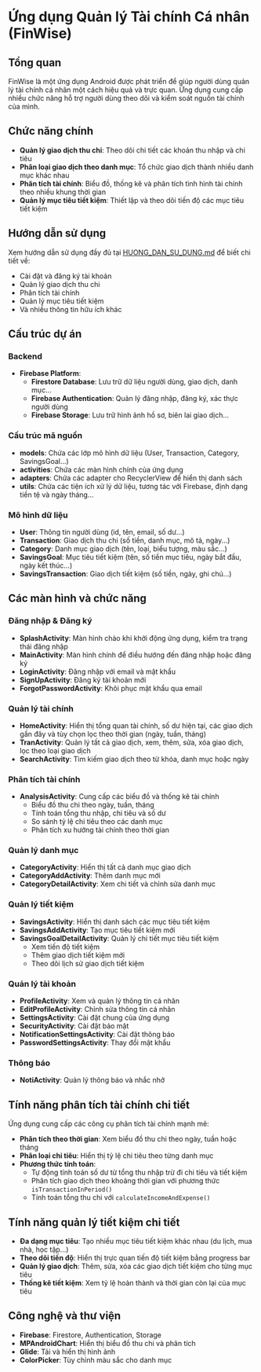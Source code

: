 # Ứng dụng Quản lý Tài chính Cá nhân (FinWise)

## Tổng quan
FinWise là một ứng dụng Android được phát triển để giúp người dùng quản lý tài chính cá nhân một cách hiệu quả và trực quan. Ứng dụng cung cấp nhiều chức năng hỗ trợ người dùng theo dõi và kiểm soát nguồn tài chính của mình.

## Chức năng chính
- **Quản lý giao dịch thu chi**: Theo dõi chi tiết các khoản thu nhập và chi tiêu
- **Phân loại giao dịch theo danh mục**: Tổ chức giao dịch thành nhiều danh mục khác nhau
- **Phân tích tài chính**: Biểu đồ, thống kê và phân tích tình hình tài chính theo nhiều khung thời gian
- **Quản lý mục tiêu tiết kiệm**: Thiết lập và theo dõi tiến độ các mục tiêu tiết kiệm

## Hướng dẫn sử dụng
Xem hướng dẫn sử dụng đầy đủ tại [HUONG_DAN_SU_DUNG.md](./HUONG_DAN_SU_DUNG.md) để biết chi tiết về:
- Cài đặt và đăng ký tài khoản
- Quản lý giao dịch thu chi
- Phân tích tài chính
- Quản lý mục tiêu tiết kiệm
- Và nhiều thông tin hữu ích khác

## Cấu trúc dự án

### Backend
- **Firebase Platform**:
  - **Firestore Database**: Lưu trữ dữ liệu người dùng, giao dịch, danh mục...
  - **Firebase Authentication**: Quản lý đăng nhập, đăng ký, xác thực người dùng
  - **Firebase Storage**: Lưu trữ hình ảnh hồ sơ, biên lai giao dịch...

### Cấu trúc mã nguồn
- **models**: Chứa các lớp mô hình dữ liệu (User, Transaction, Category, SavingsGoal...)
- **activities**: Chứa các màn hình chính của ứng dụng
- **adapters**: Chứa các adapter cho RecyclerView để hiển thị danh sách
- **utils**: Chứa các tiện ích xử lý dữ liệu, tương tác với Firebase, định dạng tiền tệ và ngày tháng...

### Mô hình dữ liệu
- **User**: Thông tin người dùng (id, tên, email, số dư...)
- **Transaction**: Giao dịch thu chi (số tiền, danh mục, mô tả, ngày...)
- **Category**: Danh mục giao dịch (tên, loại, biểu tượng, màu sắc...)
- **SavingsGoal**: Mục tiêu tiết kiệm (tên, số tiền mục tiêu, ngày bắt đầu, ngày kết thúc...)
- **SavingsTransaction**: Giao dịch tiết kiệm (số tiền, ngày, ghi chú...)

## Các màn hình và chức năng

### Đăng nhập & Đăng ký
- **SplashActivity**: Màn hình chào khi khởi động ứng dụng, kiểm tra trạng thái đăng nhập
- **MainActivity**: Màn hình chính để điều hướng đến đăng nhập hoặc đăng ký
- **LoginActivity**: Đăng nhập với email và mật khẩu
- **SignUpActivity**: Đăng ký tài khoản mới
- **ForgotPasswordActivity**: Khôi phục mật khẩu qua email

### Quản lý tài chính
- **HomeActivity**: Hiển thị tổng quan tài chính, số dư hiện tại, các giao dịch gần đây và tùy chọn lọc theo thời gian (ngày, tuần, tháng)
- **TranActivity**: Quản lý tất cả giao dịch, xem, thêm, sửa, xóa giao dịch, lọc theo loại giao dịch
- **SearchActivity**: Tìm kiếm giao dịch theo từ khóa, danh mục hoặc ngày

### Phân tích tài chính
- **AnalysisActivity**: Cung cấp các biểu đồ và thống kê tài chính
  - Biểu đồ thu chi theo ngày, tuần, tháng
  - Tính toán tổng thu nhập, chi tiêu và số dư
  - So sánh tỷ lệ chi tiêu theo các danh mục
  - Phân tích xu hướng tài chính theo thời gian

### Quản lý danh mục
- **CategoryActivity**: Hiển thị tất cả danh mục giao dịch
- **CategoryAddActivity**: Thêm danh mục mới
- **CategoryDetailActivity**: Xem chi tiết và chỉnh sửa danh mục

### Quản lý tiết kiệm
- **SavingsActivity**: Hiển thị danh sách các mục tiêu tiết kiệm
- **SavingsAddActivity**: Tạo mục tiêu tiết kiệm mới
- **SavingsGoalDetailActivity**: Quản lý chi tiết mục tiêu tiết kiệm
  - Xem tiến độ tiết kiệm
  - Thêm giao dịch tiết kiệm mới
  - Theo dõi lịch sử giao dịch tiết kiệm

### Quản lý tài khoản
- **ProfileActivity**: Xem và quản lý thông tin cá nhân
- **EditProfileActivity**: Chỉnh sửa thông tin cá nhân
- **SettingsActivity**: Cài đặt chung của ứng dụng
- **SecurityActivity**: Cài đặt bảo mật
- **NotificationSettingsActivity**: Cài đặt thông báo
- **PasswordSettingsActivity**: Thay đổi mật khẩu

### Thông báo
- **NotiActivity**: Quản lý thông báo và nhắc nhở

## Tính năng phân tích tài chính chi tiết
Ứng dụng cung cấp các công cụ phân tích tài chính mạnh mẽ:
- **Phân tích theo thời gian**: Xem biểu đồ thu chi theo ngày, tuần hoặc tháng
- **Phân loại chi tiêu**: Hiển thị tỷ lệ chi tiêu theo từng danh mục
- **Phương thức tính toán**: 
  - Tự động tính toán số dư từ tổng thu nhập trừ đi chi tiêu và tiết kiệm
  - Phân tích giao dịch theo khoảng thời gian với phương thức `isTransactionInPeriod()`
  - Tính toán tổng thu chi với `calculateIncomeAndExpense()`

## Tính năng quản lý tiết kiệm chi tiết
- **Đa dạng mục tiêu**: Tạo nhiều mục tiêu tiết kiệm khác nhau (du lịch, mua nhà, học tập...)
- **Theo dõi tiến độ**: Hiển thị trực quan tiến độ tiết kiệm bằng progress bar
- **Quản lý giao dịch**: Thêm, sửa, xóa các giao dịch tiết kiệm cho từng mục tiêu
- **Thống kê tiết kiệm**: Xem tỷ lệ hoàn thành và thời gian còn lại của mục tiêu

## Công nghệ và thư viện
- **Firebase**: Firestore, Authentication, Storage
- **MPAndroidChart**: Hiển thị biểu đồ thu chi và phân tích
- **Glide**: Tải và hiển thị hình ảnh
- **ColorPicker**: Tùy chỉnh màu sắc cho danh mục
